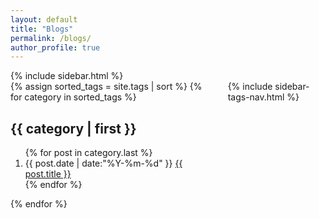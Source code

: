 ```yaml
---
layout: default
title: "Blogs"
permalink: /blogs/
author_profile: true
---
```


<div id="main" role="main">
{% include sidebar.html %}
<section class="container content">
    <div class="columns">
        <div class="column comment-position">
            <article class="article-content markdown-body">
                <section class="container posts-content">
                    {% assign sorted_tags = site.tags | sort %}
                    {% for category in sorted_tags %}
                    <h2>{{ category | first }}</h2>
                    <ol class="posts-list" id="{{ category[0] }}">
                        {% for post in category.last %}
                        <li class="posts-list-item">
                            <span class="posts-list-meta">{{ post.date | date:"%Y-%m-%d" }}</span> <a class="posts-list-name" href="{{ post.url }}">{{ post.title }}</a>
                        </li>
                        {% endfor %}
                    </ol>
                    {% endfor %}
                </section>
                <!-- /section.content -->
            </article>
        </div>
        <div class="column list-position">
            {% include sidebar-tags-nav.html %}
        </div>
    </div>
</section>
</div>